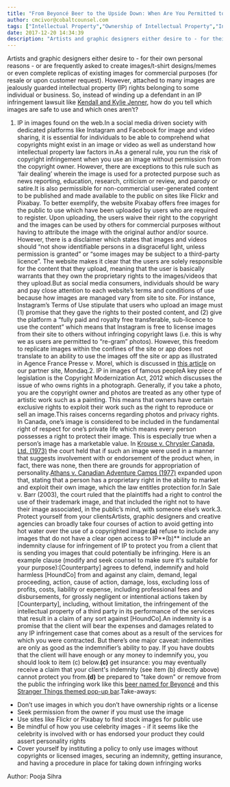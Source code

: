 ```yaml
---
title: "From Beyoncé Beer to the Upside Down: When Are You Permitted to Reproduce an Existing Work of Art"
author: cmcivor@cobaltcounsel.com
tags: ["Intellectual Property","Ownership of Intellectual Property","Infringement of Third Party Intellectual Property","Transfer of Intellectual Property","Intellectual Property Licensing Agreement","cmcivor"]
date: 2017-12-20 14:34:39
description: "Artists and graphic designers either desire to - for their own personal reasons - or are frequently asked to create images/t-shirt designs/memes or even complete replicas of existing images for commer..."
---
```


Artists and graphic designers either desire to - for their own personal reasons - or are frequently asked to create images/t-shirt designs/memes or even complete replicas of existing images for commercial purposes (for resale or upon customer request). However, attached to many images are jealously guarded intellectual property (IP) rights belonging to some individual or business. So, instead of winding up a defendant in an IP infringement lawsuit like [Kendall and Kylie Jenner](http://www.cbc.ca/news/entertainment/kendall-kylie-tshirt-uproar-1.4185659), how do you tell which images are safe to use and which ones aren’t?

 

1. IP in images found on the web.In a social media driven society with dedicated platforms like Instagram and Facebook for image and video sharing, it is essential for individuals to be able to comprehend what copyrights might exist in an image or video as well as understand how  intellectual property law factors in.As a general rule, you run the risk of copyright infringement when you use an image without permission from the copyright owner.  However, there are exceptions to this rule such as ‘fair dealing’ wherein the image is used for a protected purpose such as news reporting, education, research, criticism or  review, and parody or satire.It is also permissible for non-commercial user-generated content to be published and made available to the public on sites like Flickr and Pixabay. To better exemplify, the website Pixabay offers free images for the public to use which have been uploaded by users who are required to register.  Upon uploading, the users waive their right to the copyright and the images can be used by others for commercial purposes without having to attribute the image with the original author and/or source.  However, there is a disclaimer which states that images and videos should “not show identifiable persons in a disgraceful light, unless permission is granted” or “some images may be subject to a third-party licence”. The website makes it clear that the users are solely responsible for the content that they upload, meaning that the user is basically warrants that they own the proprietary rights to the images/videos that they upload.But as social media consumers, individuals should be wary and pay close attention to each website’s terms and conditions of use because how images are managed vary from site to site.  For instance, Instagram’s Terms of Use stipulate that users who upload an image must (1) promise that they gave the rights to their posted content, and (2) give the platform a “fully paid and royalty free transferable, sub-licence to use the content” which means that Instagram is free to license images from their site to others without infringing copyright laws (i.e. this is why we as users are permitted to “re-gram” photos). However, this freedom to replicate images within the confines of the site or app does not translate to an ability to use the images off the site or app as illustrated in Agence France Presse v. Morel, which is discussed in [this article](http://www.mondaq.com/canada/x/282648/Copyright/Photographer+Wins+US12million+for+Photos+Taken+from+Social+Media) on our partner site, Mondaq.2. IP in images of famous peopleA key piece of legislation is the Copyright Modernization Act, 2012 which discusses the issue of who owns rights in a photograph. Generally, if you take a photo, you are the copyright owner and photos are treated as any other type of artistic work such as a painting. This means that owners have certain exclusive rights to exploit their work such as the right to reproduce or sell an image.This raises concerns regarding photos and privacy rights. In Canada, one’s image is considered to be included in the fundamental right of respect for one’s private life which means every person possesses a right to protect their image. This is especially true when a person’s image has a marketable value. In [Krouse v. Chrysler Canada, Ltd. (1973)](https://www.canlii.org/en/on/onca/doc/1973/1973canlii574/1973canlii574.html) the court held that if such an image were used in a manner that suggests involvement with or endorsement of the product when, in fact, there was none, then there are grounds for appropriation of personality.[Athans v. Canadian Adventure Camps (1977)](https://www.canlii.org/en/on/onsc/doc/1977/1977canlii1255/1977canlii1255.html) expanded upon that, stating that a person has a proprietary right in the ability to market and exploit their own image, which the law entitles protection for.In Sale v. Barr (2003), the court ruled that the plaintiffs had a right to control the use of their trademark image, and that included the right not to have their image associated, in the public’s mind, with someone else’s work.3. Protect yourself from your clientsArtists, graphic designers and creative agencies can broadly take four courses of action to avoid getting into hot water over the use of a copyrighted image:**(a)** refuse to include any images that do not have a clear open access to IP**(b)** include an indemnity clause for infringement of IP to protect you from a client that is sending you images that could potentially be infringing. Here is an example clause (modify and seek counsel to make sure it's suitable for your purpose):[Counterparty] agrees to defend, indemnify and hold harmless [HoundCo] from and against any claim, demand, legal proceeding, action, cause of action, damage, loss, excluding loss of profits, costs, liability or expense, including professional fees and disbursements, for grossly negligent or intentional actions taken by [Counterparty], including, without limitation, the infringement of the intellectual property of a third party in its performance of the services that result in a claim of any sort against [HoundCo].An indemnity is a promise that the client will bear the expenses and damages related to any IP infringement case that comes about as a result of the services for which you were contracted. But there’s one major caveat: indemnities are only as good as the indemnifier’s ability to pay. If you have doubts that the client will have enough or any money to indemnify you, you should look to item (c) below.**(c)** get insurance:  you may eventually receive a claim that your client's indemnity (see item (b) directly above) cannot protect you from.**(d)** be prepared to "take down" or remove from the public the infringing work like this [beer named for Beyoncé](http://www.nydailynews.com/entertainment/music/beyonce-blocks-brooklyn-beer-named-produced-article-1.3693367) and this [Stranger Things themed pop-up bar](http://fortune.com/2017/09/20/stranger-things-bar/).Take-aways:
- Don’t use images in which you don’t have ownership rights or a license
- Seek permission from the owner if you must use the image
- Use sites like Flickr or Pixabay to find stock images for public use
- Be mindful of how you use celebrity images - if it seems like the celebrity is involved with or has endorsed your product they could assert personality rights
- Cover yourself by instituting a policy to only use images without copyrights or licensed images, securing an indemnity, getting insurance, and having a procedure in place for taking down infringing works

Author: Pooja Sihra